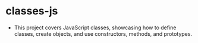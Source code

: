 # classes-js
- This project covers JavaScript classes, showcasing how to define classes, create objects, and use constructors, methods, and prototypes.
